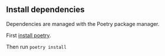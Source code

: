 



## Install dependencies

Dependencies are managed with the Poetry package manager.

First [install poetry](https://poetry.eustace.io/docs/#installation).

Then run `poetry install`
